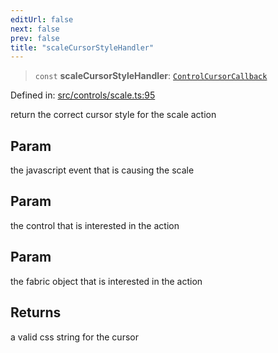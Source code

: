 ```yaml
---
editUrl: false
next: false
prev: false
title: "scaleCursorStyleHandler"
---
```


> `const` **scaleCursorStyleHandler**: [`ControlCursorCallback`](/api/type-aliases/controlcursorcallback/)

Defined in: [src/controls/scale.ts:95](https://github.com/fabricjs/fabric.js/blob/9a792f4b7b8031f02ec7ea4ce8c99f810e45cfec/src/controls/scale.ts#L95)

return the correct cursor style for the scale action

## Param

the javascript event that is causing the scale

## Param

the control that is interested in the action

## Param

the fabric object that is interested in the action

## Returns

a valid css string for the cursor
